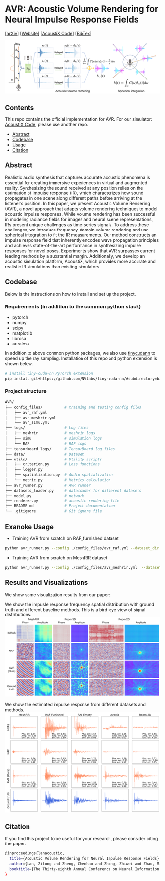 # AVR: Acoustic Volume Rendering for Neural Impulse Response Fields

[[arXiv](https://arxiv.org/abs/2411.06307)] [[Website](https://zitonglan.github.io/project/avr/avr.html)] [[AcoustiX Code]()] [[BibTex](#citation)] 

![Figure Description](assets/method.png)

## Contents
This repo contains the official implementation for AVR. For our simulator: [AcoustiX Code](), please use another repo.
- [Abstract](#abstract)
- [Codebase](#codebase)
- [Usage](#usage)
- [Citation](#citation)

## Abstract
Realistic audio synthesis that captures accurate acoustic phenomena is essential for creating immersive experiences in virtual and augmented reality. Synthesizing the sound received at any position relies on the estimation of impulse response (IR), which characterizes how sound propagates in one scene along different paths before arriving at the listener’s position. In this paper, we present Acoustic Volume Rendering (AVR), a novel approach that adapts volume rendering techniques to model acoustic impulse responses. While volume rendering has been successful in modeling radiance fields for images and neural scene representations, IRs present unique challenges as time-series signals. To address these challenges, we introduce frequency-domain volume rendering and use spherical integration to fit the IR measurements. Our method constructs an impulse response field that inherently encodes wave propagation principles and achieves state-of-the-art performance in synthesizing impulse responses for novel poses. Experiments show that AVR surpasses current leading methods by a substantial margin. Additionally, we develop an acoustic simulation platform, AcoustiX, which provides more accurate and realistic IR simulations than existing simulators.

## Codebase
Below is the instructions on how to install and set up the project.

### Requirements (in addition to the common python stack)

* pytorch
* numpy
* scipy
* matplotlib
* librosa
* auraloss

In addition to above common python packages, we also use [tinycudann](https://github.com/NVlabs/tiny-cuda-nn) to speed up the ray sampling. Installation of this repo and python extension is shown below.  

```sh
# install tiny-cuda-nn PyTorch extension
pip install git+https://github.com/NVlabs/tiny-cuda-nn/#subdirectory=bindings/torch
```

### Project structure

```sh
AVR/
├── config_files/          # training and testing config files
│   ├── avr_raf.yml
│   ├── avr_meshrir.yml
│   └── avr_simu.yml       
├── logs/                  # Log files
│   ├── meshrir            # meshrir logs
│   ├── simu               # simulation logs
│   └── RAF                # RAF logs
├── tensorboard_logs/      # TensorBoard log files
├── data/                  # Dataset 
├── utils/                 # Utility scripts
│   ├── criterion.py       # Loss functions   
│   ├── logger.py          
│   ├── spatialization.py  # Audio spatialization        
│   └── metric.py          # Metrics calculation
├── avr_runner.py          # AVR runner
├── datasets_loader.py     # dataloader for different datasets
├── model.py               # network
├── renderer.py            # acoustic rendering file
├── README.md              # Project documentation
└── .gitignore             # Git ignore file
```

## Exanoke Usage

* Training AVR from scratch on RAF_furnished dataset
```sh
python avr_runner.py --config ./config_files/avr_raf.yml --dataset_dir /data/RAF/FurnishedRoomSplit
```

* Training AVR from scratch on MeshRIR dataset
```sh
python avr_runner.py --config ./config_files/avr_meshrir.yml  --dataset_dir /data/MeshRIR
```

## Results and Visualizations
We show some visualization results from our paper:

We show the impusle response frequency spatial distribution with ground truth and different baseline methods. This is a bird-eye view of signal distributions.
![Figure Description](assets/wave_distributions.png)

We show the estimated impulse response from different datasets and methods.
![Figure Description](assets/signal.png)


## Citation
If you find this project to be useful for your research, please consider citing the paper.
```sh
@inproceedings{lanacoustic,
  title={Acoustic Volume Rendering for Neural Impulse Response Fields},
  author={Lan, Zitong and Zheng, Chenhao and Zheng, Zhiwei and Zhao, Mingmin},
  booktitle={The Thirty-eighth Annual Conference on Neural Information Processing Systems}
}
```